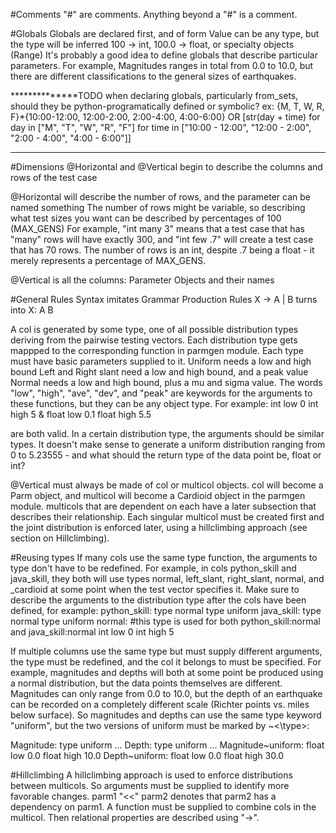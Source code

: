 #Comments
"#" are comments. Anything beyond a "#" is a comment.

#Globals
Globals are declared first, and of form <Symbol Name> <Value>
Value can be any type, but the type will be inferred
100 -> int, 100.0 -> float, or specialty objects (Range)
It's probably a good idea to define globals that describe particular parameters. For example, Magnitudes ranges in total from 0.0 to 10.0, but there are different classifications to the general sizes of earthquakes. 

**************TODO
when declaring globals, particularly from_sets, should they be python-programatically defined or symbolic?
ex: {M, T, W, R, F}*{10:00-12:00, 12:00-2:00, 2:00-4:00, 4:00-6:00}
OR
[str(day + time) for day in ["M", "T", "W", "R", "F"] for time in ["10:00 - 12:00", "12:00 - 2:00", "2:00 - 4:00", "4:00 - 6:00"]]
***************

#Dimensions
@Horizontal and @Vertical begin to describe the columns and rows of the test case

@Horizontal will describe the number of rows, and the parameter can be named something
The number of rows might be variable, so describing what test sizes you want can be described by percentages of 100 (MAX_GENS)
For example, "int many 3" means that a test case that has "many" rows will have exactly 300, and "int few .7" will create a test case
that has 70 rows. The number of rows is an int, despite .7 being a float - it merely represents a percentage of MAX_GENS.

@Vertical is all the columns: Parameter Objects and their names

#General Rules
Syntax imitates Grammar Production Rules
X -> A | B turns into
X:
        A
        B

A col is generated by some type, one of all possible distribution types deriving from the pairwise testing vectors. Each distribution type gets mappped to the corresponding function in parmgen module. Each type must have basic parameters supplied to it. 
Uniform needs a low and high bound
Left and Right slant need a low and high bound, and a peak value
Normal needs a low and high bound, plus a mu and sigma value.
The words "low", "high", "ave", "dev", and "peak" are keywords for the arguments to these functions, but they can be any object type. For
example:
int low 0
int high 5
&
float low 0.1
float high 5.5

are both valid. In a certain distribution type, the arguments should be similar types. It doesn't make sense to generate a uniform distribution ranging from 0 to 5.23555 - and what should the return type of the data point be, float or int?

@Vertical must always be made of col or multicol objects. col will become a Parm object, and multicol will become a Cardioid object in 
the parmgen module. multicols that are dependent on each have a later subsection that describes their relationship. Each singular multicol must be created first and the joint distribution is enforced later, using a hillclimbing approach (see section on Hillclimbing).

#Reusing types
If many cols use the same type function, the arguments to type don't have to be redefined. For example, in cols python_skill and java_skill, they both will use types normal, left_slant, right_slant, normal, and _cardioid at some point when the test vector specifies it. Make sure to describe the arguments to the distribution type after the cols have been defined, for example:
python_skill:
        type normal
        type uniform
java_skill:
        type normal
        type uniform
normal: #this type is used for both python_skill:normal and java_skill:normal
        int low 0
        int high 5

If multiple columns use the same type but must supply different arguments, the type must be redefined, and the col it belongs to must be specified. For example, magnitudes and depths will both at some point be produced using a normal distribution, but the data points themselves are different. Magnitudes can only range from 0.0 to 10.0, but the depth of an earthquake can be recorded on a completely different scale (Richter points vs. miles below surface). So magnitudes and depths can use the same type keyword "uniform", but the two versions of uniform must be marked by <Column Name>~<\type>:

Magnitude:
        type uniform
        ...
Depth:
        type uniform
...
Magnitude~uniform:
        float low 0.0
        float high 10.0 
Depth~uniform:
        float low 0.0
        float high 30.0 

#Hillclimbing
A hillclimbing approach is used to enforce distributions between multicols. So arguments must be supplied to identify more favorable
changes.
parm1 "<<" parm2 denotes that parm2 has a dependency on parm1. A function must be supplied to combine cols in the multicol. Then 
relational properties are described using "->". 
